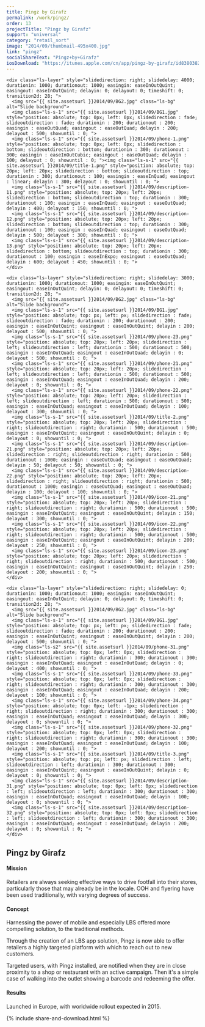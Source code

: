 ```yaml
---
title: Pingz by Girafz
permalink: /work/pingz/
order: 13
projectTitle: "Pingz by Girafz"
support: "universal"
category: "retail_sort"
image: "2014/09/thumbnail-495x400.jpg"
link: "pingz"
socialShareText: "Pingz+by+Girafz"
iosDownload: "https://itunes.apple.com/cn/app/pingz-by-girafz/id838038276?mt=8"
---
```

<div class="avia-layerslider solid_bottom_border">
  <div id="layerslider_1" class="ls-wp-container">

    <div class="ls-layer" style="slidedirection: right; slidedelay: 4000; durationin: 1000; durationout: 1000; easingin: easeInOutQuint; easingout: easeInOutQuint; delayin: 0; delayout: 0; timeshift: 0; transition2d: 28; ">
      <img src="{{ site.assetsurl }}2014/09/BG2.jpg" class="ls-bg" alt="Slide background">
      <img class="ls-s-1" src="{{ site.assetsurl }}2014/09/BG1.jpg" style="position: absolute; top: 0px; left: 0px; slidedirection : fade; slideoutdirection : fade; durationin : 200; durationout : 200; easingin : easeOutQuad; easingout : easeOutQuad; delayin : 200; delayout : 500; showuntil : 0; ">
      <img class="ls-s-1" src="{{ site.assetsurl }}2014/09/phone-1.png" style="position: absolute; top: 0px; left: 0px; slidedirection : bottom; slideoutdirection : bottom; durationin : 300; durationout : 300; easingin : easeInOutCubic; easingout : easeOutQuad; delayin : 100; delayout : 0; showuntil : 0; "><img class="ls-s-1" src="{{ site.assetsurl }}2014/09/title-1.png" style="position: absolute; top: 20px; left: 20px; slidedirection : bottom; slideoutdirection : top; durationin : 300; durationout : 100; easingin : easeInQuad; easingout : linear; delayin : 300; delayout : 0; showuntil : 0; ">
      <img class="ls-s-1" src="{{ site.assetsurl }}2014/09/description-11.png" style="position: absolute; top: 20px; left: 20px; slidedirection : bottom; slideoutdirection : top; durationin : 300; durationout : 100; easingin : easeInQuad; easingout : easeOutQuad; delayin : 400; delayout : 150; showuntil : 0; ">
      <img class="ls-s-1" src="{{ site.assetsurl }}2014/09/description-12.png" style="position: absolute; top: 20px; left: 20px; slidedirection : bottom; slideoutdirection : top; durationin : 300; durationout : 100; easingin : easeInQuad; easingout : easeOutQuad; delayin : 500; delayout : 300; showuntil : 0; ">
      <img class="ls-s-1" src="{{ site.assetsurl }}2014/09/description-13.png" style="position: absolute; top: 20px; left: 20px; slidedirection : bottom; slideoutdirection : top; durationin : 300; durationout : 100; easingin : easeInExpo; easingout : easeOutQuad; delayin : 600; delayout : 450; showuntil : 0; ">
    </div>

    <div class="ls-layer" style="slidedirection: right; slidedelay: 3000; durationin: 1000; durationout: 1000; easingin: easeInOutQuint; easingout: easeInOutQuint; delayin: 0; delayout: 0; timeshift: 0; transition2d: 28; ">
      <img src="{{ site.assetsurl }}2014/09/BG2.jpg" class="ls-bg" alt="Slide background">
      <img class="ls-s-1" src="{{ site.assetsurl }}2014/09/BG1.jpg" style="position: absolute; top: px; left: px; slidedirection : fade; slideoutdirection : fade; durationin : 200; durationout : 200; easingin : easeInOutQuint; easingout : easeInOutQuint; delayin : 200; delayout : 500; showuntil : 0; ">
      <img class="ls-s-1" src="{{ site.assetsurl }}2014/09/phone-23.png" style="position: absolute; top: 20px; left: 20px; slidedirection : left; slideoutdirection : left; durationin : 500; durationout : 500; easingin : easeInOutQuad; easingout : easeInOutQuad; delayin : 0; delayout : 500; showuntil : 0; ">
      <img class="ls-s-1" src="{{ site.assetsurl }}2014/09/phone-21.png" style="position: absolute; top: 20px; left: 20px; slidedirection : left; slideoutdirection : left; durationin : 500; durationout : 500; easingin : easeInOutQuad; easingout : easeInOutQuad; delayin : 200; delayout : 0; showuntil : 0; ">
      <img class="ls-s-1" src="{{ site.assetsurl }}2014/09/phone-22.png" style="position: absolute; top: 20px; left: 20px; slidedirection : left; slideoutdirection : left; durationin : 500; durationout : 500; easingin : easeInOutQuad; easingout : easeInOutQuad; delayin : 100; delayout : 300; showuntil : 0; ">
      <img class="ls-s-1" src="{{ site.assetsurl }}2014/09/title-2.png" style="position: absolute; top: 20px; left: 20px; slidedirection : right; slideoutdirection : right; durationin : 500; durationout : 500; easingin : easeInOutQuint; easingout : easeInOutQuint; delayin : 0; delayout : 0; showuntil : 0; ">
      <img class="ls-s-1" src="{{ site.assetsurl }}2014/09/description-21.png" style="position: absolute; top: 20px; left: 20px; slidedirection : right; slideoutdirection : right; durationin : 500; durationout : 1000; easingin : easeOutQuad; easingout : easeOutQuad; delayin : 50; delayout : 50; showuntil : 0; ">
      <img class="ls-s-1" src="{{ site.assetsurl }}2014/09/description-22.png" style="position: absolute; top: 20px; left: 20px; slidedirection : right; slideoutdirection : right; durationin : 500; durationout : 1000; easingin : easeOutQuad; easingout : easeOutQuad; delayin : 100; delayout : 100; showuntil : 0; ">
      <img class="ls-s-1" src="{{ site.assetsurl }}2014/09/icon-21.png" style="position: absolute; top: 20px; left: 20px; slidedirection : right; slideoutdirection : right; durationin : 500; durationout : 500; easingin : easeInOutQuint; easingout : easeInOutQuint; delayin : 150; delayout : 300; showuntil : 0; ">
      <img class="ls-s-1" src="{{ site.assetsurl }}2014/09/icon-22.png" style="position: absolute; top: 20px; left: 20px; slidedirection : right; slideoutdirection : right; durationin : 500; durationout : 500; easingin : easeInOutQuint; easingout : easeInOutQuint; delayin : 200; delayout : 250; showuntil : 0; ">
      <img class="ls-s-1" src="{{ site.assetsurl }}2014/09/icon-23.png" style="position: absolute; top: 20px; left: 20px; slidedirection : right; slideoutdirection : right; durationin : 500; durationout : 500; easingin : easeInOutQuint; easingout : easeInOutQuint; delayin : 250; delayout : 200; showuntil : 0; ">
    </div>

    <div class="ls-layer" style="slidedirection: right; slidedelay: 0; durationin: 1000; durationout: 1000; easingin: easeInOutQuint; easingout: easeInOutQuint; delayin: 0; delayout: 0; timeshift: 0; transition2d: 28; ">
      <img src="{{ site.assetsurl }}2014/09/BG2.jpg" class="ls-bg" alt="Slide background">
      <img class="ls-s-1" src="{{ site.assetsurl }}2014/09/BG1.jpg" style="position: absolute; top: px; left: px; slidedirection : fade; slideoutdirection : fade; durationin : 200; durationout : 200; easingin : easeInOutQuint; easingout : easeInOutQuint; delayin : 200; delayout : 500; showuntil : 0; ">
      <img class="ls-s2" src="{{ site.assetsurl }}2014/09/phone-31.png" style="position: absolute; top: 0px; left: 0px; slidedirection : right; slideoutdirection : right; durationin : 300; durationout : 300; easingin : easeInOutQuad; easingout : easeInOutQuad; delayin : 0; delayout : 400; showuntil : 0; ">
      <img class="ls-s-1" src="{{ site.assetsurl }}2014/09/phone-33.png" style="position: absolute; top: 0px; left: 0px; slidedirection : right; slideoutdirection : right; durationin : 300; durationout : 300; easingin : easeInOutQuad; easingout : easeInOutQuad; delayin : 200; delayout : 100; showuntil : 0; ">
      <img class="ls-s-1" src="{{ site.assetsurl }}2014/09/phone-34.png" style="position: absolute; top: 0px; left: -1px; slidedirection : right; slideoutdirection : right; durationin : 300; durationout : 300; easingin : easeInOutQuad; easingout : easeInOutQuad; delayin : 300; delayout : 0; showuntil : 0; ">
      <img class="ls-s-1" src="{{ site.assetsurl }}2014/09/phone-32.png" style="position: absolute; top: 0px; left: 0px; slidedirection : right; slideoutdirection : right; durationin : 300; durationout : 300; easingin : easeInOutQuad; easingout : easeInOutQuad; delayin : 100; delayout : 200; showuntil : 0; ">
      <img class="ls-s-1" src="{{ site.assetsurl }}2014/09/title-3.png" style="position: absolute; top: px; left: px; slidedirection : left; slideoutdirection : left; durationin : 300; durationout : 300; easingin : easeInOutQuint; easingout : easeInOutQuint; delayin : 0; delayout : 0; showuntil : 0; ">
      <img class="ls-s-1" src="{{ site.assetsurl }}2014/09/description-31.png" style="position: absolute; top: 0px; left: 0px; slidedirection : left; slideoutdirection : left; durationin : 300; durationout : 300; easingin : easeInOutQuad; easingout : easeInOutQuad; delayin : 100; delayout : 0; showuntil : 0; ">
      <img class="ls-s-1" src="{{ site.assetsurl }}2014/09/description-32.png" style="position: absolute; top: 0px; left: 0px; slidedirection : left; slideoutdirection : left; durationin : 300; durationout : 300; easingin : easeInOutQuad; easingout : easeInOutQuad; delayin : 200; delayout : 0; showuntil : 0; ">
    </div>
  </div>
</div>

<div class="wrapper content project-detail" markdown="1">
  <h2 class="content-h2 with-bottom-line">Pingz by Girafz</h2>

#### Mission

Retailers are always seeking effective ways to drive footfall into their stores, particularly those that may already be in the locale. OOH and flyering have been used traditionally, with varying degrees of success.

#### Concept

Harnessing the power of mobile and especially LBS offered more compelling solution, to the traditional methods.

Through the creation of an LBS app solution, Pingz is now able to offer retailers a highly targeted platform with which to reach out to new customers.

Targeted users, with Pingz installed, are notified when they are in close proximity to a shop or restaurant with an active campaign. Then it's a simple case of walking into the outlet showing a barcode and redeeming the offer.

#### Results

Launched in Europe, with worldwide rollout expected in 2015.

</div>

{% include share-and-download.html %}

<script>
$(document).ready(function() {
  if (typeof $.fn.layerSlider == "undefined") {
    lsShowNotice('layerslider_1','jquery');
  }
  else if (typeof $.transit == "undefined" || typeof $.transit.modifiedForLayerSlider == "undefined") {
    lsShowNotice('layerslider_1', 'transit');
  }
  else
  {
    $("#layerslider_1").layerSlider({
      width : '1440px',
      height : '600px',
      responsive : true,
      responsiveUnder : 0,
      sublayerContainer : 0,
      autoStart : false,
      pauseOnHover : true,
      firstLayer : 1,
      animateFirstLayer : true,
      randomSlideshow : false,
      twoWaySlideshow : true,
      loops : 0,
      forceLoopNum : true,
      autoPlayVideos : true,
      autoPauseSlideshow : 'auto',
      youtubePreview : 'maxresdefault.jpg',
      keybNav : true,
      touchNav : true,
      skin : 'fullwidth',
      skinsPath : '../../css/LayerSlider/skins/',
      globalBGColor : '#ffffff',
      navPrevNext : true,
      navStartStop : false,
      navButtons : true,
      hoverPrevNext : true,
      hoverBottomNav : false,
      showBarTimer : false,
      showCircleTimer : true,
      thumbnailNavigation : 'disabled',
      tnWidth : 100,
      tnHeight : 60,
      tnContainerWidth : '60%',
      tnActiveOpacity : 35,
      tnInactiveOpacity : 100,
      imgPreload : true,
      yourLogo : false,
      yourLogoStyle : 'left: 10px; top: 10px;',
      yourLogoLink : false,
      yourLogoTarget : '_self',
      cbInit : function(element) { },
      cbStart : function(data) { },
      cbStop : function(data) { },
      cbPause : function(data) { },
      cbAnimStart : function(data) { },
      cbAnimStop : function(data) { },
      cbPrev : function(data) { },
      cbNext : function(data) { }
    });
  }
});
</script>

